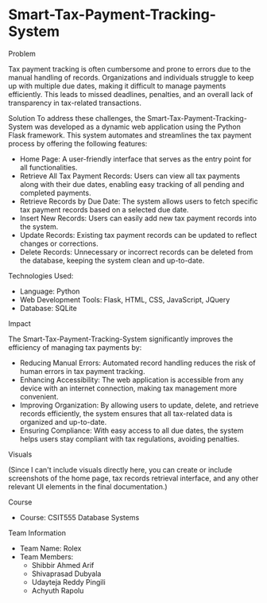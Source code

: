 # Smart-Tax-Payment-Tracking-System

Problem

Tax payment tracking is often cumbersome and prone to errors due to the manual handling of records. Organizations and individuals struggle to keep up with multiple due dates, making it difficult to manage payments efficiently. This leads to missed deadlines, penalties, and an overall lack of transparency in tax-related transactions.


Solution
To address these challenges, the Smart-Tax-Payment-Tracking-System was developed as a dynamic web application using the Python Flask framework. This system automates and streamlines the tax payment process by offering the following features:
-	Home Page: A user-friendly interface that serves as the entry point for all functionalities.
-	Retrieve All Tax Payment Records: Users can view all tax payments along with their due dates, enabling easy tracking of all pending and completed payments.
-	Retrieve Records by Due Date: The system allows users to fetch specific tax payment records based on a selected due date.
-	Insert New Records: Users can easily add new tax payment records into the system.
-	Update Records: Existing tax payment records can be updated to reflect changes or corrections.
-	Delete Records: Unnecessary or incorrect records can be deleted from the database, keeping the system clean and up-to-date.


Technologies Used:
-	Language: Python
-	Web Development Tools: Flask, HTML, CSS, JavaScript, JQuery
-	Database: SQLite


Impact

The Smart-Tax-Payment-Tracking-System significantly improves the efficiency of managing tax payments by:
-	Reducing Manual Errors: Automated record handling reduces the risk of human errors in tax payment tracking.
-	Enhancing Accessibility: The web application is accessible from any device with an internet connection, making tax management more convenient.
-	Improving Organization: By allowing users to update, delete, and retrieve records efficiently, the system ensures that all tax-related data is organized and up-to-date.
-	Ensuring Compliance: With easy access to all due dates, the system helps users stay compliant with tax regulations, avoiding penalties.


Visuals

(Since I can't include visuals directly here, you can create or include screenshots of the home page, tax records retrieval interface, and any other relevant UI elements in the final documentation.)

Course

-	Course: CSIT555 Database Systems
  
Team Information

-	Team Name: Rolex
-	Team Members:
    -	Shibbir Ahmed Arif
    -	Shivaprasad Dubyala
    -	Udayteja Reddy Pingili
    -	Achyuth Rapolu
